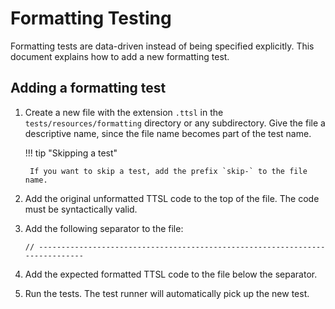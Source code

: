 # Formatting Testing

Formatting tests are data-driven instead of being specified explicitly. This document explains how to add a new
formatting test.

## Adding a formatting test

1. Create a new file with the extension `.ttsl` in the `tests/resources/formatting` directory or any subdirectory.
   Give the file a descriptive name, since the file name becomes part of the test name.

    !!! tip "Skipping a test"

        If you want to skip a test, add the prefix `skip-` to the file name.

2. Add the original unformatted TTSL code to the top of the file. The code must be syntactically valid.
3. Add the following separator to the file:
    ```Tsl
    // -----------------------------------------------------------------------------
    ```
4. Add the expected formatted TTSL code to the file below the separator.
5. Run the tests. The test runner will automatically pick up the new test.
